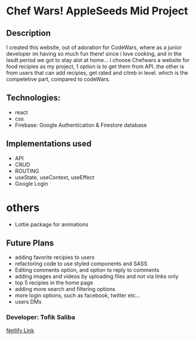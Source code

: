 # Chef Wars! AppleSeeds Mid Project

## Description
I created this website, out of adoration for CodeWars, where as a junior developer im having so much fun there!
since i love cooking, and in the lasdt period we got to stay alot at home... i choose Chefwars a website for food recipies as my project, 1 option is to get them from API..the other is from users that can add recipies, get rated and climb in level. which is the competetive part, compared to codeWars.


## Technologies:
- react
- css
- Firebase: Google Authentication & Firestore database


## Implementations used
- API
- CRUD
- ROUTING
- useState, useContext, useEffect
- Google Login

# others
- Lottie package for animations

## Future Plans
- adding favorite recipies to users
- refactoring code to use styled components and SASS
- Editing comments option, and option to reply to comments
- adding images and videos by uploading files and not via links only
- top 5 recipies in the home page
- adding more search and filtering options
- more login options, such as facebook, twitter etc...
- users DMs


### Developer: Tofik Saliba

[Netlify Link](https://tofik-chefwars.netlify.app/)
